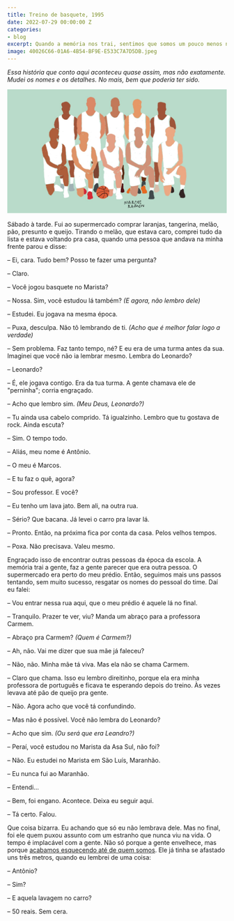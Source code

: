 ```yaml
---
title: Treino de basquete, 1995
date: 2022-07-29 00:00:00 Z
categories:
- blog
excerpt: Quando a memória nos trai, sentimos que somos um pouco menos nós mesmos.
image: 40026C66-01A6-4B54-BF9E-E533C7A7D5DB.jpeg
---
```


*Essa história que conto aqui aconteceu quase assim, mas não exatamente. Mudei os nomes e os detalhes. No mais, bem que poderia ter sido.*

<img src="/assets/images/40026C66-01A6-4B54-BF9E-E533C7A7D5DB.jpeg">

Sábado à tarde. Fui ao supermercado comprar laranjas, tangerina, melão, pão, presunto e queijo. Tirando o melão, que estava caro, comprei tudo da lista e estava voltando pra casa, quando uma pessoa que andava na minha frente parou e disse:

– Ei, cara. Tudo bem? Posso te fazer uma pergunta?

– Claro.

– Você jogou basquete no Marista?

– Nossa. Sim, você estudou lá também? *(E agora, não lembro dele)* 

– Estudei. Eu jogava na mesma época.

– Puxa, desculpa. Não tô lembrando de ti. *(Acho que é melhor falar logo a verdade)*

– Sem problema. Faz tanto tempo, né? E eu era de uma turma antes da sua. Imaginei que você não ia lembrar mesmo. Lembra do Leonardo?

– Leonardo?

– É, ele jogava contigo. Era da tua turma. A gente chamava ele de "perninha"; corria engraçado.

– Acho que lembro sim. *(Meu Deus, Leonardo?)*

– Tu ainda usa cabelo comprido. Tá igualzinho. Lembro que tu gostava de rock. Ainda escuta?

– Sim. O tempo todo.

– Aliás, meu nome é Antônio.

– O meu é Marcos.

– E tu faz o quê, agora?

– Sou professor. E você?

– Eu tenho um lava jato. Bem ali, na outra rua.

– Sério? Que bacana. Já levei o carro pra lavar lá.

– Pronto. Então, na próxima fica por conta da casa. Pelos velhos tempos.

– Poxa. Não precisava. Valeu mesmo. 

Engraçado isso de encontrar outras pessoas da época da escola. A memória trai a gente, faz a gente parecer que era outra pessoa. O supermercado era perto do meu prédio. Então, seguimos mais uns passos tentando, sem muito sucesso, resgatar os nomes do pessoal do time. Daí eu falei:

– Vou entrar nessa rua aqui, que o meu prédio é aquele lá no final.

– Tranquilo. Prazer te ver, viu? Manda um abraço para a professora Carmem.

– Abraço pra Carmem? *(Quem é Carmem?)*

– Ah, não. Vai me dizer que sua mãe já faleceu?

– Não, não. Minha mãe tá viva. Mas ela não se chama Carmem.

– Claro que chama. Isso eu lembro direitinho, porque ela era minha professora de português e ficava te esperando depois do treino. Às vezes levava até pão de queijo pra gente.

– Não. Agora acho que você tá confundindo.

– Mas não é possível. Você não lembra do Leonardo?

– Acho que sim. *(Ou será que era Leandro?)*

– Peraí, você estudou no Marista da Asa Sul, não foi?

– Não. Eu estudei no Marista em São Luís, Maranhão.

– Eu nunca fui ao Maranhão. 

– Entendi...

– Bem, foi engano. Acontece. Deixa eu seguir aqui.

– Tá certo. Falou.

Que coisa bizarra. Eu achando que só eu não lembrava dele. Mas no final, foi ele quem puxou assunto com um estranho que nunca viu na vida. O tempo é implacável com a gente. Não só porque a gente envelhece, mas porque [acabamos esquecendo até de quem somos](https://marcosramon.net/benjamin-e-o-conceito-de-memoria). Ele já tinha se afastado uns três metros, quando eu lembrei de uma coisa: 

– Antônio?

– Sim?

– E aquela lavagem no carro?

– 50 reais. Sem cera.
